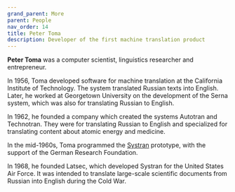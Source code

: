 ```yaml
---
grand_parent: More
parent: People
nav_order: 14
title: Peter Toma
description: Developer of the first machine translation product
---
```


**Peter Toma** was a computer scientist, linguistics researcher and entrepreneur.

In 1956, Toma developed software for machine translation at the California Institute of Technology.
The system translated Russian texts into English. Later, he worked at Georgetown University on the
development of the Serna system, which was also for translating Russian to English.

In 1962, he founded a company which created the systems Autotran and Technotran.
They were for translating Russian to English and specialized for translating content about atomic energy and medicine.

In the mid-1960s, Toma programmed the [Systran](/../industry/companies.md#systran) prototype, with the support of the German Research Foundation.

In 1968, he founded Latsec, which developed Systran for the United States Air Force.
It was intended to translate large-scale scientific documents from Russian into English during the Cold War.
